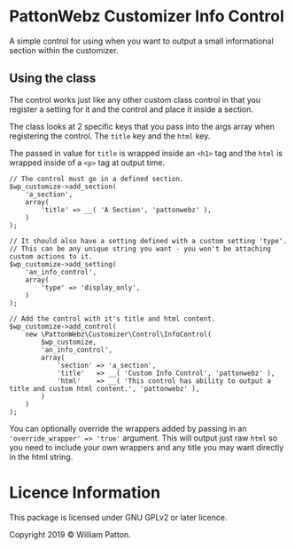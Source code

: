 # PattonWebz Customizer Info Control
A simple control for using when you want to output a small informational section within the customizer.

## Using the class

The control works just like any other custom class control in that you register a setting for it and the control and place it inside a section.

The class looks at 2 specific keys that you pass into the args array when registering the control. The `title` key and the `html` key.

The passed in value for `title` is wrapped inside an `<h1>` tag and the `html` is wrapped inside of a `<p>` tag at output time.

```
// The control must go in a defined section.
$wp_customize->add_section(
	'a_section',
	array(
		'title' => __( 'A Section', 'pattonwebz' ),
	)
);

// It should also have a setting defined with a custom setting 'type'.
// This can be any unique string you want - you won't be attaching custom actions to it.
$wp_customize->add_setting(
	'an_info_control',
	array(
		'type' => 'display_only',
	)
);

// Add the control with it's title and html content.
$wp_customize->add_control(
	new \PattonWebz\Customizer\Control\InfoControl(
		$wp_customize,
		'an_info_control',
		array(
			'section' => 'a_section',
			'title'   => __( 'Custom Info Control', 'pattonwebz' ),
			'html'    => __( 'This control has ability to output a title and custom html content.', 'pattonwebz' ),
		)
	)
);
```

You can optionally override the wrappers added by passing in an `'override_wrapper' => 'true'` argument. This will output just raw `html` so you need to include your own wrappers and any title you may want directly in the html string.

# Licence Information
This package is licensed under GNU GPLv2 or later licence.

Copyright 2019 © William Patton.

